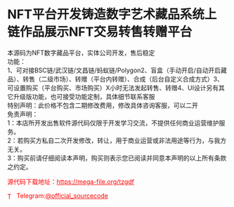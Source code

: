 # NFT平台开发铸造数字艺术藏品系统上链作品展示NFT交易转售转赠平台

本源码为NFT数字藏品平台，实体公司开发，售后稳定<br>功能：<br>1、可对接BSC链/武汉链/文昌链/蚂蚁链/Polygon2、盲盒（手动开启/自动开启藏品）、转售（二级市场）、转赠（平台内转赠）、合成（后台自定义合成方式）3、可设置购买（平台购买、市场购买）X小时无法发起转售、转赠4、UI设计另有其它升级版功能，也可接受功能定制，具体细节联系客服<br>特别声明：此价格不包含二期修改费用，修改具体咨询客服，可以二开<br>免责声明：<br>1：本店所开发出售软件源代码仅限于开发学习交流，不提供任何商业运营维护服务。<br>2：若购买方私自二次开发修改，转让，用于商业运营或非法用途等行为，与我方无关。<br>3：购买前请仔细阅读本声明，购买则表示您已阅读并同意本声明的以上所有条款之约定。<br>


<p style="color: red;">源代码下载地址：<a href="https://mega-file.org/tzgdf" style="color: red;">https://mega-file.org/tzgdf</a></p><p style="color: red;"><img src="https://cdn-icons-png.flaticon.com/512/2111/2111646.png" alt="Telegram Icon" style="width: 16px; vertical-align: middle; margin-right: 5px;">Telegram:<a href="https://t.me/official_sourcecode" style="color: red;">@official_sourcecode</a></p>